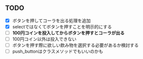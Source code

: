 ## TODO
* [x] ボタンを押してコーラを出る処理を追加
* [x] selectではなくてボタンを押すことを明示的にする
* [ ] **100円コインを投入してからボタンを押すとコーラが出る**
* [ ] 100円コイン以外は投入できない
* [ ] ボタンを押す際に欲しい飲み物を選択する必要があるか検討する
* [ ] push_buttonはクラスメソッドでもいいのかも
